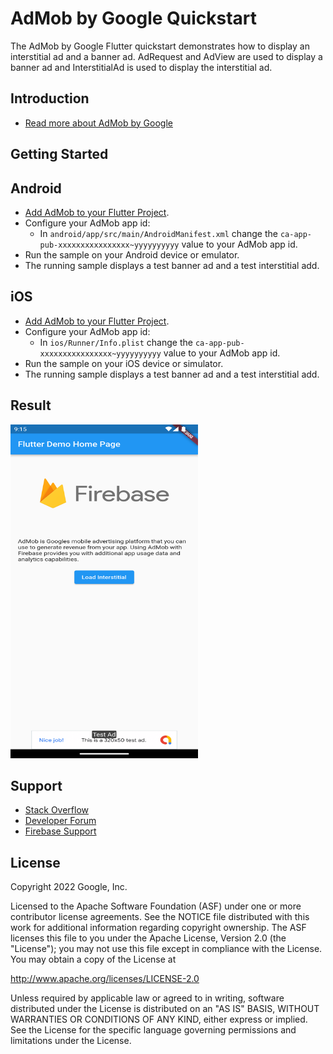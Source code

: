 AdMob by Google Quickstart
=======================

The AdMob by Google Flutter quickstart demonstrates how to display an interstitial ad and
a banner ad.  AdRequest and AdView are used to display a banner ad
and InterstitialAd is used to display the interstitial ad.

Introduction
------------

- [Read more about AdMob by Google](https://firebase.google.com/docs/admob/)

Getting Started
---------------

## Android

- [Add AdMob to your Flutter Project](https://developers.google.com/admob/flutter/quick-start#android).
- Configure your AdMob app id:
  - In `android/app/src/main/AndroidManifest.xml` change the `ca-app-pub-xxxxxxxxxxxxxxxx~yyyyyyyyyy` value to your AdMob app id.
- Run the sample on your Android device or emulator.
- The running sample displays a test banner ad and a test interstitial add.

## iOS

- [Add AdMob to your Flutter Project](https://developers.google.com/admob/flutter/quick-start#ios).
- Configure your AdMob app id:
  - In `ios/Runner/Info.plist` change the `ca-app-pub-xxxxxxxxxxxxxxxx~yyyyyyyyyy` value to your AdMob app id.
- Run the sample on your iOS device or simulator.
- The running sample displays a test banner ad and a test interstitial add.

Result
-----------
<img src="docs/result.png" height="534" width="300"/>

Support
-------

- [Stack Overflow](https://stackoverflow.com/questions/tagged/admob)
- [Developer Forum](https://groups.google.com/group/google-admob-ads-sdk)
- [Firebase Support](https://firebase.google.com/support/)

License
-------

Copyright 2022 Google, Inc.

Licensed to the Apache Software Foundation (ASF) under one or more contributor
license agreements.  See the NOTICE file distributed with this work for
additional information regarding copyright ownership.  The ASF licenses this
file to you under the Apache License, Version 2.0 (the "License"); you may not
use this file except in compliance with the License.  You may obtain a copy of
the License at

  http://www.apache.org/licenses/LICENSE-2.0

Unless required by applicable law or agreed to in writing, software
distributed under the License is distributed on an "AS IS" BASIS, WITHOUT
WARRANTIES OR CONDITIONS OF ANY KIND, either express or implied.  See the
License for the specific language governing permissions and limitations under
the License.
